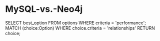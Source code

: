 # MySQL-vs.-Neo4j
SELECT best_option FROM options WHERE criteria = 'performance'; MATCH (choice:Option) WHERE choice.criteria = 'relationships' RETURN choice;
